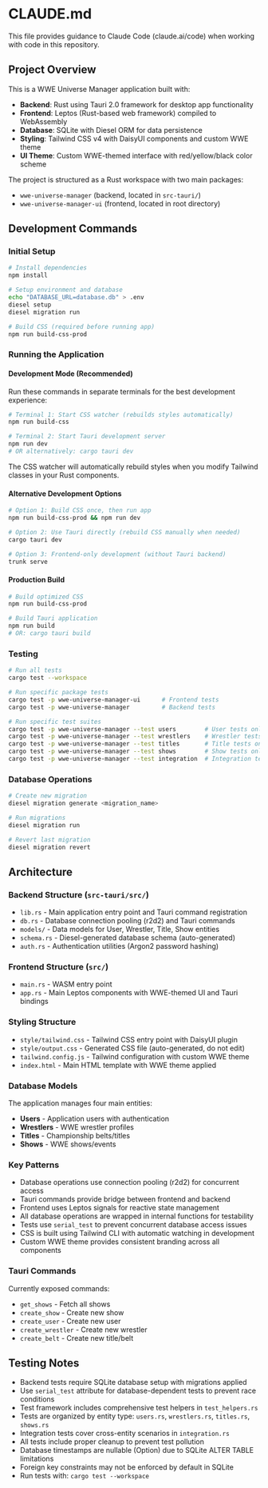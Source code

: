 # CLAUDE.md

This file provides guidance to Claude Code (claude.ai/code) when working with code in this repository.

## Project Overview

This is a WWE Universe Manager application built with:
- **Backend**: Rust using Tauri 2.0 framework for desktop app functionality
- **Frontend**: Leptos (Rust-based web framework) compiled to WebAssembly
- **Database**: SQLite with Diesel ORM for data persistence
- **Styling**: Tailwind CSS v4 with DaisyUI components and custom WWE theme
- **UI Theme**: Custom WWE-themed interface with red/yellow/black color scheme

The project is structured as a Rust workspace with two main packages:
- `wwe-universe-manager` (backend, located in `src-tauri/`)
- `wwe-universe-manager-ui` (frontend, located in root directory)

## Development Commands

### Initial Setup
```bash
# Install dependencies
npm install

# Setup environment and database
echo "DATABASE_URL=database.db" > .env
diesel setup
diesel migration run

# Build CSS (required before running app)
npm run build-css-prod
```

### Running the Application

#### Development Mode (Recommended)
Run these commands in separate terminals for the best development experience:

```bash
# Terminal 1: Start CSS watcher (rebuilds styles automatically)
npm run build-css

# Terminal 2: Start Tauri development server
npm run dev
# OR alternatively: cargo tauri dev
```

The CSS watcher will automatically rebuild styles when you modify Tailwind classes in your Rust components.

#### Alternative Development Options
```bash
# Option 1: Build CSS once, then run app
npm run build-css-prod && npm run dev

# Option 2: Use Tauri directly (rebuild CSS manually when needed)
cargo tauri dev

# Option 3: Frontend-only development (without Tauri backend)
trunk serve
```

#### Production Build
```bash
# Build optimized CSS
npm run build-css-prod

# Build Tauri application
npm run build
# OR: cargo tauri build
```

### Testing
```bash
# Run all tests
cargo test --workspace

# Run specific package tests
cargo test -p wwe-universe-manager-ui      # Frontend tests
cargo test -p wwe-universe-manager         # Backend tests

# Run specific test suites
cargo test -p wwe-universe-manager --test users        # User tests only
cargo test -p wwe-universe-manager --test wrestlers    # Wrestler tests only
cargo test -p wwe-universe-manager --test titles       # Title tests only
cargo test -p wwe-universe-manager --test shows        # Show tests only
cargo test -p wwe-universe-manager --test integration  # Integration tests only
```

### Database Operations
```bash
# Create new migration
diesel migration generate <migration_name>

# Run migrations
diesel migration run

# Revert last migration
diesel migration revert
```

## Architecture

### Backend Structure (`src-tauri/src/`)
- `lib.rs` - Main application entry point and Tauri command registration
- `db.rs` - Database connection pooling (r2d2) and Tauri commands
- `models/` - Data models for User, Wrestler, Title, Show entities
- `schema.rs` - Diesel-generated database schema (auto-generated)
- `auth.rs` - Authentication utilities (Argon2 password hashing)

### Frontend Structure (`src/`)
- `main.rs` - WASM entry point
- `app.rs` - Main Leptos components with WWE-themed UI and Tauri bindings

### Styling Structure
- `style/tailwind.css` - Tailwind CSS entry point with DaisyUI plugin
- `style/output.css` - Generated CSS file (auto-generated, do not edit)
- `tailwind.config.js` - Tailwind configuration with custom WWE theme
- `index.html` - Main HTML template with WWE theme applied

### Database Models
The application manages four main entities:
- **Users** - Application users with authentication
- **Wrestlers** - WWE wrestler profiles
- **Titles** - Championship belts/titles
- **Shows** - WWE shows/events

### Key Patterns
- Database operations use connection pooling (r2d2) for concurrent access
- Tauri commands provide bridge between frontend and backend
- Frontend uses Leptos signals for reactive state management
- All database operations are wrapped in internal functions for testability
- Tests use `serial_test` to prevent concurrent database access issues
- CSS is built using Tailwind CLI with automatic watching in development
- Custom WWE theme provides consistent branding across all components

### Tauri Commands
Currently exposed commands:
- `get_shows` - Fetch all shows
- `create_show` - Create new show
- `create_user` - Create new user
- `create_wrestler` - Create new wrestler
- `create_belt` - Create new title/belt

## Testing Notes
- Backend tests require SQLite database setup with migrations applied
- Use `serial_test` attribute for database-dependent tests to prevent race conditions
- Test framework includes comprehensive test helpers in `test_helpers.rs`
- Tests are organized by entity type: `users.rs`, `wrestlers.rs`, `titles.rs`, `shows.rs`
- Integration tests cover cross-entity scenarios in `integration.rs`
- All tests include proper cleanup to prevent test pollution
- Database timestamps are nullable (Option<NaiveDateTime>) due to SQLite ALTER TABLE limitations
- Foreign key constraints may not be enforced by default in SQLite
- Run tests with: `cargo test --workspace`